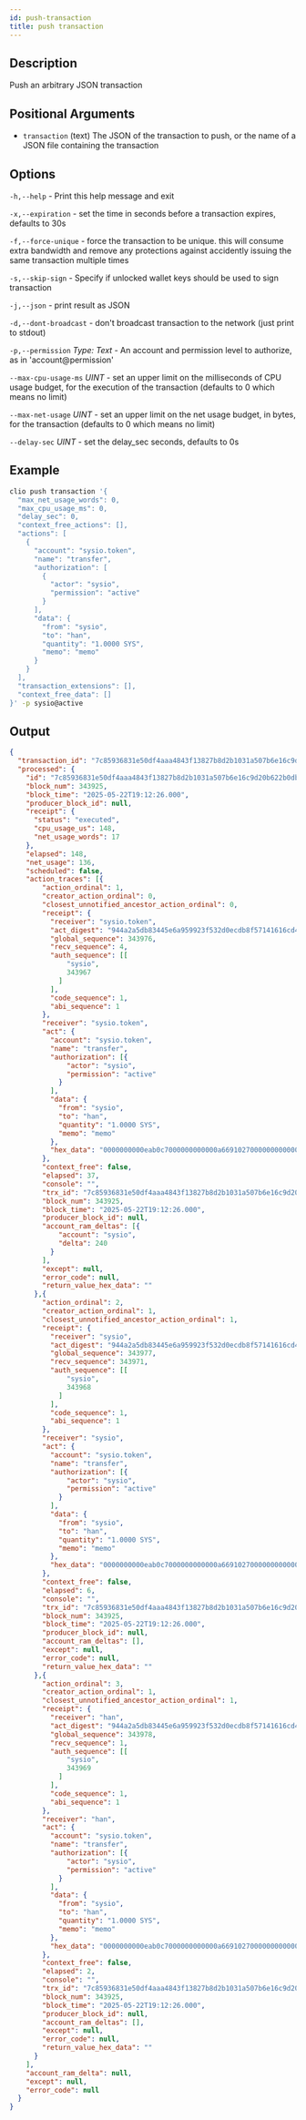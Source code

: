 ```yaml
---
id: push-transaction
title: push transaction
---
```



## Description

Push an arbitrary JSON transaction

## Positional Arguments

- `transaction` (text) The JSON of the transaction to push, or the name of a JSON file containing the transaction

## Options

`-h,--help` - Print this help message and exit

`-x,--expiration` - set the time in seconds before a transaction expires, defaults to 30s

`-f,--force-unique` - force the transaction to be unique. this will consume extra bandwidth and remove any protections against accidently issuing the same transaction multiple times

`-s,--skip-sign` - Specify if unlocked wallet keys should be used to sign transaction

`-j,--json` - print result as JSON

`-d,--dont-broadcast` - don't broadcast transaction to the network (just print to stdout)

`-p,--permission` _Type: Text_ - An account and permission level to authorize, as in 'account@permission'

`--max-cpu-usage-ms` _UINT_ - set an upper limit on the milliseconds of CPU usage budget, for the execution of the transaction (defaults to 0 which means no limit)

`--max-net-usage` _UINT_ - set an upper limit on the net usage budget, in bytes, for the transaction (defaults to 0 which means no limit)

`--delay-sec` _UINT_ - set the delay_sec seconds, defaults to 0s

## Example

```sh
clio push transaction '{
  "max_net_usage_words": 0,
  "max_cpu_usage_ms": 0,
  "delay_sec": 0,
  "context_free_actions": [],
  "actions": [
    {
      "account": "sysio.token",
      "name": "transfer",
      "authorization": [
        {
          "actor": "sysio",
          "permission": "active"
        }
      ],
      "data": {
        "from": "sysio",
        "to": "han",
        "quantity": "1.0000 SYS",
        "memo": "memo"
      }
    }
  ],
  "transaction_extensions": [],
  "context_free_data": []
}' -p sysio@active
```

## Output

```json
{
  "transaction_id": "7c85936831e50df4aaa4843f13827b8d2b1031a507b6e16c9d20b622b0db2498",
  "processed": {
    "id": "7c85936831e50df4aaa4843f13827b8d2b1031a507b6e16c9d20b622b0db2498",
    "block_num": 343925,
    "block_time": "2025-05-22T19:12:26.000",
    "producer_block_id": null,
    "receipt": {
      "status": "executed",
      "cpu_usage_us": 148,
      "net_usage_words": 17
    },
    "elapsed": 148,
    "net_usage": 136,
    "scheduled": false,
    "action_traces": [{
        "action_ordinal": 1,
        "creator_action_ordinal": 0,
        "closest_unnotified_ancestor_action_ordinal": 0,
        "receipt": {
          "receiver": "sysio.token",
          "act_digest": "944a2a5db83445e6a959923f532d0ecdb8f57141616cd4898e548d5c779d2f3c",
          "global_sequence": 343976,
          "recv_sequence": 4,
          "auth_sequence": [[
              "sysio",
              343967
            ]
          ],
          "code_sequence": 1,
          "abi_sequence": 1
        },
        "receiver": "sysio.token",
        "act": {
          "account": "sysio.token",
          "name": "transfer",
          "authorization": [{
              "actor": "sysio",
              "permission": "active"
            }
          ],
          "data": {
            "from": "sysio",
            "to": "han",
            "quantity": "1.0000 SYS",
            "memo": "memo"
          },
          "hex_data": "0000000000eab0c7000000000000a66910270000000000000453595300000000046d656d6f"
        },
        "context_free": false,
        "elapsed": 37,
        "console": "",
        "trx_id": "7c85936831e50df4aaa4843f13827b8d2b1031a507b6e16c9d20b622b0db2498",
        "block_num": 343925,
        "block_time": "2025-05-22T19:12:26.000",
        "producer_block_id": null,
        "account_ram_deltas": [{
            "account": "sysio",
            "delta": 240
          }
        ],
        "except": null,
        "error_code": null,
        "return_value_hex_data": ""
      },{
        "action_ordinal": 2,
        "creator_action_ordinal": 1,
        "closest_unnotified_ancestor_action_ordinal": 1,
        "receipt": {
          "receiver": "sysio",
          "act_digest": "944a2a5db83445e6a959923f532d0ecdb8f57141616cd4898e548d5c779d2f3c",
          "global_sequence": 343977,
          "recv_sequence": 343971,
          "auth_sequence": [[
              "sysio",
              343968
            ]
          ],
          "code_sequence": 1,
          "abi_sequence": 1
        },
        "receiver": "sysio",
        "act": {
          "account": "sysio.token",
          "name": "transfer",
          "authorization": [{
              "actor": "sysio",
              "permission": "active"
            }
          ],
          "data": {
            "from": "sysio",
            "to": "han",
            "quantity": "1.0000 SYS",
            "memo": "memo"
          },
          "hex_data": "0000000000eab0c7000000000000a66910270000000000000453595300000000046d656d6f"
        },
        "context_free": false,
        "elapsed": 6,
        "console": "",
        "trx_id": "7c85936831e50df4aaa4843f13827b8d2b1031a507b6e16c9d20b622b0db2498",
        "block_num": 343925,
        "block_time": "2025-05-22T19:12:26.000",
        "producer_block_id": null,
        "account_ram_deltas": [],
        "except": null,
        "error_code": null,
        "return_value_hex_data": ""
      },{
        "action_ordinal": 3,
        "creator_action_ordinal": 1,
        "closest_unnotified_ancestor_action_ordinal": 1,
        "receipt": {
          "receiver": "han",
          "act_digest": "944a2a5db83445e6a959923f532d0ecdb8f57141616cd4898e548d5c779d2f3c",
          "global_sequence": 343978,
          "recv_sequence": 1,
          "auth_sequence": [[
              "sysio",
              343969
            ]
          ],
          "code_sequence": 1,
          "abi_sequence": 1
        },
        "receiver": "han",
        "act": {
          "account": "sysio.token",
          "name": "transfer",
          "authorization": [{
              "actor": "sysio",
              "permission": "active"
            }
          ],
          "data": {
            "from": "sysio",
            "to": "han",
            "quantity": "1.0000 SYS",
            "memo": "memo"
          },
          "hex_data": "0000000000eab0c7000000000000a66910270000000000000453595300000000046d656d6f"
        },
        "context_free": false,
        "elapsed": 2,
        "console": "",
        "trx_id": "7c85936831e50df4aaa4843f13827b8d2b1031a507b6e16c9d20b622b0db2498",
        "block_num": 343925,
        "block_time": "2025-05-22T19:12:26.000",
        "producer_block_id": null,
        "account_ram_deltas": [],
        "except": null,
        "error_code": null,
        "return_value_hex_data": ""
      }
    ],
    "account_ram_delta": null,
    "except": null,
    "error_code": null
  }
}
```
